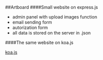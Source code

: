 ##Artboard
####Small website on express.js

* admin panel with upload images function
* email sending form
* autorization form
* all data is stored on the server in .json

####The same website on koa.js

[koa.js](https://github.com/ufqrf13vv/artboard)